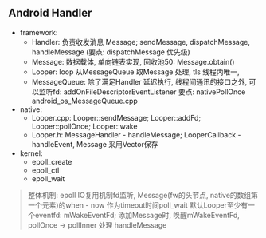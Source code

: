 ## Android Handler

  * framework:
    - Handler: 负责收发消息 Message; sendMessage, dispatchMessage, handleMessage (要点: dispatchMessage 优先级)
    - Message: 数据载体, 单向链表实现, 回收池50: Message.obtain()
    - Looper: loop 从MessageQueue 取Message 处理, tls 线程内唯一, 
    - MessageQueue: 除了满足Handler 延迟执行, 线程间通讯的接口之外, 可以监听fd: addOnFileDescriptorEventListener
      要点: nativePollOnce android_os_MessageQueue.cpp
  * native:
    - Looper.cpp: Looper::sendMessage; Looper::addFd; Looper::pollOnce; Looper::wake
    - Looper.h: MessageHandler - handleMessage; LooperCallback - handleEvent, Message 采用Vector保存
  * kernel:
    - epoll_create
    - epoll_ctl
    - epoll_wait

> 整体机制: epoll IO复用机制fd监听, Message(fw的头节点, native的数组第一个元素)的when - now 作为timeout时间poll_wait
> 默认Looper至少有一个eventfd: mWakeEventFd; 添加Message时, 唤醒mWakeEventFd, pollOnce -> pollInner 处理 handleMessage

